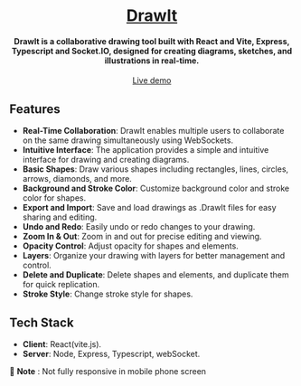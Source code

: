 <h1 align="center">
	<a href="">
		DrawIt
	</a>
</h1>

<h4 align="center">
  DrawIt is a collaborative drawing tool built with React and Vite, Express, Typescript and Socket.IO, designed for creating diagrams, sketches, and illustrations in real-time.
</h4>

<p align="center">
	<a href="https://draw-it-ten.vercel.app/">Live demo</a>
</p>


## Features

- **Real-Time Collaboration**: DrawIt enables multiple users to collaborate on the same drawing simultaneously using WebSockets.
- **Intuitive Interface**: The application provides a simple and intuitive interface for drawing and creating diagrams.
- **Basic Shapes**: Draw various shapes including rectangles, lines, circles, arrows, diamonds, and more.
- **Background and Stroke Color**: Customize background color and stroke color for shapes.
- **Export and Import**: Save and load drawings as .DrawIt files for easy sharing and editing.
- **Undo and Redo**: Easily undo or redo changes to your drawing.
- **Zoom In & Out**: Zoom in and out for precise editing and viewing.
- **Opacity Control**: Adjust opacity for shapes and elements.
- **Layers**: Organize your drawing with layers for better management and control.
- **Delete and Duplicate**: Delete shapes and elements, and duplicate them for quick replication.
- **Stroke Style**: Change stroke style for shapes.

## Tech Stack

- **Client**: React(vite.js).
- **Server**: Node, Express, Typescript, webSocket.


🚨 **Note** : Not fully responsive in mobile phone screen
